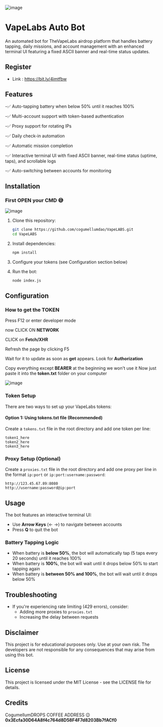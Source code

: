 ![image](https://github.com/user-attachments/assets/2a0be17a-b6bb-4c87-9c7b-6b201f894095)

# VapeLabs Auto Bot

An automated bot for TheVapeLabs airdrop platform that handles battery tapping, daily missions, and account management with an enhanced terminal UI featuring a fixed ASCII banner and real-time status updates.

## Register

- Link : https://bit.ly/4imtfbw

## Features

-✅ Auto-tapping battery when below 50% until it reaches 100%

-✅ Multi-account support with token-based authentication

-✅ Proxy support for rotating IPs

-✅ Daily check-in automation

-✅ Automatic mission completion

-✅ Interactive terminal UI with fixed ASCII banner, real-time status (uptime, taps), and scrollable logs

-✅ Auto-switching between accounts for monitoring


## Installation

### First OPEN your CMD 😅

![image](https://github.com/user-attachments/assets/b5a20fc8-b9e8-4223-9cd5-805ce82df662)


1. Clone this repository:
   ```bash
   git clone https://github.com/cogumellumdao/VapeLABS.git
   cd VapeLABS
   ```

2. Install dependencies:
   ```bash
   npm install
   ```

3. Configure your tokens (see Configuration section below)

4. Run the bot:
   ```bash
   node index.js
   ```

## Configuration

### How to get the TOKEN

Press F12 or enter developer mode

now CLICK ON **NETWORK**

CLICK on **Fetch/XHR**

Refresh the page by clicking F5

Wait for it to update as soon as **get** appears. Look for **Authorization**

Copy everything except **BEARER** at the beginning we won't use it
Now just paste it into the **token.txt** folder on your computer

![image](https://github.com/user-attachments/assets/173c0c7a-1da0-45ef-86e1-60a792e7c1af)


### Token Setup

There are two ways to set up your VapeLabs tokens:

#### Option 1: Using tokens.txt file (Recommended)

Create a `tokens.txt` file in the root directory and add one token per line:

```
token1_here
token2_here
token3_here
```

### Proxy Setup (Optional)

Create a `proxies.txt` file in the root directory and add one proxy per line in the format `ip:port` or `ip:port:username:password`:

```
http://123.45.67.89:8080
http://username:password@ip:port
```

## Usage

The bot features an interactive terminal UI:

- Use **Arrow Keys** (← →) to navigate between accounts
- Press **Q** to quit the bot

### Battery Tapping Logic

- When battery is **below 50%**, the bot will automatically tap (5 taps every 20 seconds) until it reaches 100%
- When battery is **100%**, the bot will wait until it drops below 50% to start tapping again
- When battery is **between 50% and 100%**, the bot will wait until it drops below 50%

## Troubleshooting

- If you're experiencing rate limiting (429 errors), consider:
  - Adding more proxies to `proxies.txt`
  - Increasing the delay between requests

## Disclaimer

This project is for educational purposes only. Use at your own risk. The developers are not responsible for any consequences that may arise from using this bot.

## License

This project is licensed under the MIT License - see the LICENSE file for details.

## Credits

CogumellumDROPS COFFEE ADDRESS 😉 **0x3Ecfa30D64A8f4c764d8D58F4F7d8203Bb7fACf0**
